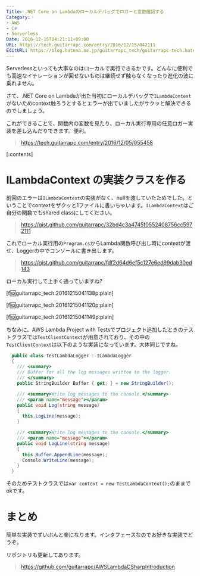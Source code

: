 ```yaml
---
Title: .NET Core on Lambdaのローカルデバッグでロガーと変数確認する
Category:
- AWS
- C#
- Serverless
Date: 2016-12-15T04:21:11+09:00
URL: https://tech.guitarrapc.com/entry/2016/12/15/042111
EditURL: https://blog.hatena.ne.jp/guitarrapc_tech/guitarrapc-tech.hatenablog.com/atom/entry/10328749687199066612
---
```


Serverlessといっても大事なのはローカルで実行できるかです。どんなに便利でも高速なイテレーションが回せないものは継続せず触らなくなったり進化の波に乗れません。

さて、.NET Core on Lambdaが出た当初にローカルデバッグで`ILambdaContext`がないためcontext触ろうとするとエラーが出ていましたがサクッと解決できるのでしましょう。

これができることで、関数内の変数を見たり、ローカル実行専用の任意ロガー実装を差し込んだりできます。便利。

> https://tech.guitarrapc.com/entry/2016/12/05/055458


[:contents]

# ILambdaContext の実装クラスを作る

前回のエラーは`ILambdaContext`の実装がなく、nullを渡していたためでした。ということでcontextをザクッと1ファイルに書いちゃいます。`ILambdaContext`はご自分の関数でもshared classにしてください。

> https://gist.github.com/guitarrapc/32bd4c3a4745f0552408756cc5972111

これでローカル実行用の`Program.cs`からLambda関数呼び出し時にcontextが渡せ、Loggerの中でコンソールに書き出します。

> https://gist.github.com/guitarrapc/fdf2d64d6ef5c127e6ed99dab30ed143

ローカル実行して上手く通っていますね?

[f:id:guitarrapc_tech:20161215041138p:plain]

[f:id:guitarrapc_tech:20161215041120p:plain]

[f:id:guitarrapc_tech:20161215041149p:plain]

ちなみに、AWS Lambda Project with Testsでプロジェクト追加したときのテストクラスでは`TestClientContext`が用意されており、その中の`TestClientContext`は以下のような実装になっています。大体同じですね。

```cs
  public class TestLambdaLogger : ILambdaLogger
  {
    /// <summary>
    /// Buffer for all the log messages written to the logger.
    /// </summary>
    public StringBuilder Buffer { get; } = new StringBuilder();

    /// <summary>Write log messages to the console.</summary>
    /// <param name="message"></param>
    public void Log(string message)
    {
      this.LogLine(message);
    }

    /// <summary>Write log messages to the console.</summary>
    /// <param name="message"></param>
    public void LogLine(string message)
    {
      this.Buffer.AppendLine(message);
      Console.WriteLine(message);
    }
  }
```

そのためテストクラスでは`var context = new TestLambdaContext();`のままでokです。

# まとめ

簡単な実装でずいぶんと楽になります。インタフェースなのでお好きな実装でどうぞ。

リポジトリも更新してあります。

> https://github.com/guitarrapc/AWSLambdaCSharpIntroduction
